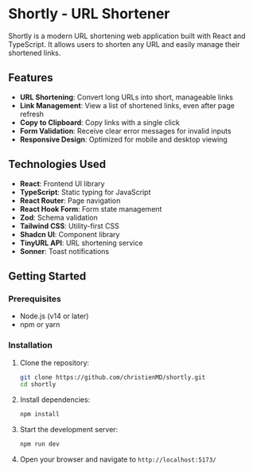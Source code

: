 # Shortly - URL Shortener

Shortly is a modern URL shortening web application built with React and TypeScript. It allows users to shorten any URL and easily manage their shortened links.

## Features

- **URL Shortening**: Convert long URLs into short, manageable links
- **Link Management**: View a list of shortened links, even after page refresh
- **Copy to Clipboard**: Copy links with a single click
- **Form Validation**: Receive clear error messages for invalid inputs
- **Responsive Design**: Optimized for mobile and desktop viewing

## Technologies Used

- **React**: Frontend UI library
- **TypeScript**: Static typing for JavaScript
- **React Router**: Page navigation
- **React Hook Form**: Form state management
- **Zod**: Schema validation
- **Tailwind CSS**: Utility-first CSS
- **Shadcn UI**: Component library
- **TinyURL API**: URL shortening service
- **Sonner**: Toast notifications

## Getting Started

### Prerequisites

- Node.js (v14 or later)
- npm or yarn

### Installation

1. Clone the repository:
   ```bash
   git clone https://github.com/christienMD/shortly.git
   cd shortly
   ```

2. Install dependencies:
   ```bash
   npm install
   ```

3. Start the development server:
   ```bash
   npm run dev
   ```

4. Open your browser and navigate to `http://localhost:5173/`
